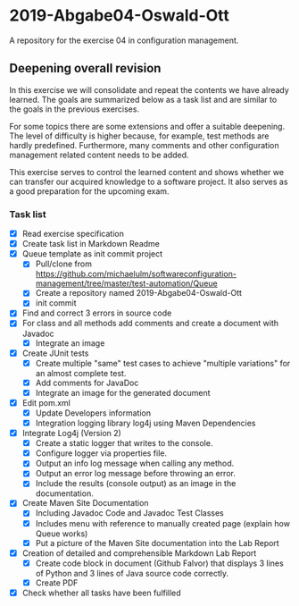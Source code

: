 # 2019-Abgabe04-Oswald-Ott
A repository for the exercise 04 in configuration management.

## Deepening overall revision

In this exercise we will consolidate and repeat the contents we have already
learned. The goals are summarized below as a task list and are similar to the 
goals in the previous exercises.

For some topics there are some extensions and offer a suitable deepening. The 
level of difficulty is higher because, for example, test methods are hardly 
predefined. Furthermore, many comments and other configuration management 
related content needs to be added.

This exercise serves to control the learned content and shows whether we can 
transfer our acquired knowledge to a software project. It also serves as a good
preparation for the upcoming exam.

### Task list
  
- [x] Read exercise specification 
- [x] Create task list in Markdown Readme
- [x] Queue template as init commit project
  - [x] Pull/clone from https://github.com/michaelulm/softwareconfiguration-management/tree/master/test-automation/Queue
  - [x] Create a repository named 2019-Abgabe04-Oswald-Ott
  - [x] init commit
- [x] Find and correct 3 errors in source code
- [x] For class and all methods add comments and create a document with Javadoc
  - [x] Integrate an image
- [x] Create JUnit tests
  - [x] Create multiple "same" test cases to achieve "multiple variations" for an almost complete test.
  - [x] Add comments for JavaDoc
  - [x] Integrate an image for the generated document
- [x] Edit pom.xml
  - [x] Update Developers information
  - [x] Integration logging library log4j using Maven Dependencies
- [x] Integrate Log4j (Version 2)
  - [x] Create a static logger that writes to the console.
  - [x] Configure logger via properties file.
  - [x] Output an info log message when calling any method.
  - [x] Output an error log message before throwing an error.
  - [x] Include the results (console output) as an image in the documentation.
- [x] Create Maven Site Documentation
  - [x] Including Javadoc Code and Javadoc Test Classes
  - [x] Includes menu with reference to manually created page (explain how Queue works)
  - [x] Put a picture of the Maven Site documentation into the Lab Report
- [x] Creation of detailed and comprehensible Markdown Lab Report
  - [x] Create code block in document (Github Falvor) that displays 3 lines of Python and 3 lines of Java source code correctly.
  - [x] Create PDF
- [x] Check whether all tasks have been fulfilled
